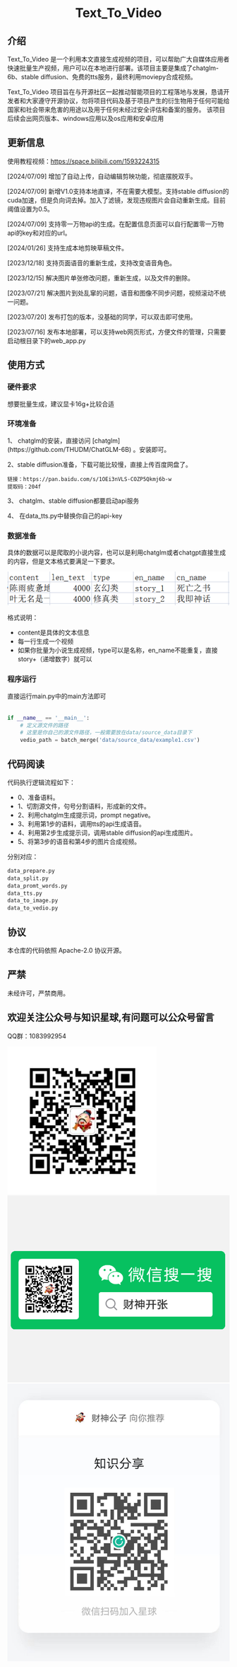 <center><h1>Text_To_Video </h1></center>

<h2>介绍</h2>

Text_To_Video 是一个利用本文直接生成视频的项目，可以帮助广大自媒体应用者快速批量生产视频，用户可以在本地进行部署。该项目主要是集成了chatglm-6b、stable diffusion、免费的tts服务，最终利用moviepy合成视频。




Text_To_Video 项目旨在与开源社区一起推动智能项目的工程落地与发展，恳请开发者和大家遵守开源协议，勿将项目代码及基于项目产生的衍生物用于任何可能给国家和社会带来危害的用途以及用于任何未经过安全评估和备案的服务。
该项目后续会出网页版本、windows应用以及os应用和安卓应用

<h2>更新信息</h2>

使用教程视频：https://space.bilibili.com/1593224315

[2024/07/09] 增加了自动上传，自动编辑剪映功能，彻底摆脱双手。

[2024/07/09] 新增V1.0支持本地直译，不在需要大模型。支持stable diffusion的cuda加速，但是负向词去掉。加入了滤镜，发现违规图片会自动重新生成。目前阈值设置为0.5。

[2024/07/09] 支持零一万物api的生成。在配置信息页面可以自行配置零一万物api的key和对应的url。

[2024/01/26] 支持生成本地剪映草稿文件。

[2023/12/18] 支持页面语音的重新生成，支持改变语音角色。

[2023/12/15] 解决图片单张修改问题，重新生成，以及文件的删除。

[2023/07/21] 解决图片到处乱窜的问题，语音和图像不同步问题，视频滚动不统一问题。

[2023/07/20] 发布打包的版本，没基础的同学，可以双击即可使用。

[2023/07/16] 发布本地部署，可以支持web网页形式，方便文件的管理，只需要启动根目录下的web_app.py



<h2>使用方式</h2>

<h3>硬件要求</h3>
想要批量生成，建议显卡16g+比较合适



<h3>环境准备</h3>
1、 chatglm的安装，直接访问 [chatglm](https://github.com/THUDM/ChatGLM-6B)   。安装即可。

2、stable diffusion准备，下载可能比较慢，直接上传百度网盘了。  

    链接：https://pan.baidu.com/s/1OEi3nVLS-COZP5Qkmj6b-w   
    提取码：204f   

3、 chatglm、stable diffusion都要启动api服务

4、 在data_tts.py中替换你自己的api-key

<h3>数据准备</h3>
具体的数据可以是爬取的小说内容，也可以是利用chatglm或者chatgpt直接生成的内容，但是文本格式要满足一下要求。

![image/img.png](image/img.png)  
  
格式说明：  
+ content是具体的文本信息
+ 每一行生成一个视频
+ 如果你批量为小说生成视频，type可以是名称，en_name不能重复，直接story+（递增数字）就可以


<h3>程序运行</h3>

直接运行main.py中的main方法即可

```python

if __name__ == '__main__':
    # 定义源文件的路径
    # 这里是你自己的源文件路径，一般需要放在data/source_data目录下
    vedio_path = batch_merge('data/source_data/example1.csv')
```


<h2>代码阅读</h2>

代码执行逻辑流程如下：
+ 0、准备语料。
+ 1、切割源文件，句号分割语料，形成新的文件。
+ 2、利用chatglm生成提示词，prompt negative。
+ 3、利用第1步的语料，调用tts的api生成语音。
+ 4、利用第2步生成提示词，调用stable diffusion的api生成图片。
+ 5、将第3步的语音和第4步的图片合成视频。

分别对应：
```python
data_prepare.py
data_split.py
data_promt_words.py
data_tts.py
data_to_image.py
data_to_vedio.py
```

<h2>协议</h2>

本仓库的代码依照 Apache-2.0 协议开源。
<h2>严禁</h2>

未经许可，严禁商用。


<h2>欢迎关注公众号与知识星球,有问题可以公众号留言</h2>QQ群：1083992954

![image/img_1.png](image/img_1.png)
![image/img_1.png](image/img_3.png)
![微信图片_20230612191801.jpg](image/zhishi.jpg)